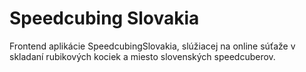 # Speedcubing Slovakia

Frontend aplikácie SpeedcubingSlovakia, slúžiacej na online súťaže v skladaní rubikových kociek a miesto slovenských speedcuberov.